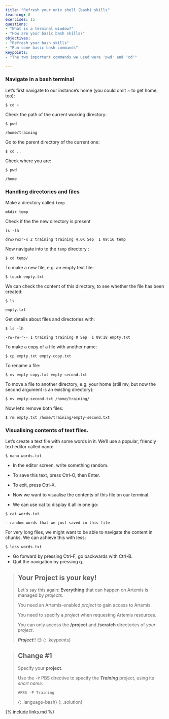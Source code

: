 ```yaml
---
title: "Refresh your unix shell (bash) skills"
teaching: 0
exercises: 15
questions:
- "What is a terminal window?"
- "How are your basic bash skills?"
objectives:
- "Refresh your bash skills"
- "Run some basic bash commands"
keypoints:
- "The two important commands we used were 'pwd' and 'cd'"

---
```





### Navigate in a bash terminal

Let’s first navigate to our instance’s home (you could omit ~ to get home, too):

```
$ cd ~
```

Check the path of the current working directory:

```
$ pwd
```

```
/home/training
```

Go to the parent directory of the current one:
```
$ cd ..
```

Check where you are:
```
$ pwd
```
```
/home
```

### Handling directories and files

Make a directory called `temp`

```
mkdir temp
```

Check if the the new directory is present
```
ls -lh
```
```
drwxrwxr-x 2 training training 4.0K Sep  1 09:16 temp
```

Now navigate into to the `temp` directory :
```
$ cd temp/
```

To make a new file, e.g. an empty text file:
```
$ touch empty.txt
```
We can check the content of this directory, to see whether the file has been created:
```
$ ls
```
```
empty.txt
```

Get details about files and directories with:
```
$ ls -lh 
```
```
-rw-rw-r-- 1 training training 0 Sep  1 09:18 empty.txt
```

To make a copy of a file with another name:
```
$ cp empty.txt empty-copy.txt 
```
To rename a file:
```
$ mv empty-copy.txt empty-second.txt
```

To move a file to another directory, e.g. your home (still mv, but now the second argument is an existing directory):
```
$ mv empty-second.txt /home/training/
```

Now let’s remove both files:
```
$ rm empty.txt /home/training/empty-second.txt
```

### Visualising contents of text files.

Let’s create a text file with some words in it. We’ll use a popular, friendly text editor called nano:
```
$ nano words.txt
```
- In the editor screen, write something random.
- To save this text, press Ctrl-O, then Enter.
- To exit, press Ctrl-X.

- Now we want to visualise the contents of this file on our terminal.
- We can use cat to display it all in one go:
```
$ cat words.txt
```
```
- random words that we just saved in this file
```

For very long files, we might want to be able to navigate the content in chunks. We can achieve this with less:
```
$ less words.txt
```
- Go forward by pressing Ctrl-F, go backwards with Ctrl-B.
- Quit the navigation by pressing q.



> ## Your Project is your key!
>
> Let's say this again: **Everything** that can happen on Artemis is managed by _projects_.
>
> You need an Artemis-enabled _project_ to gain access to Artemis.
>
> You need to specify a _project_ when requesting Artemis resources.
>
> You can only access the **/project** and **/scratch** directories of _your project_.
>
> _**Project**_!!  :smirk:
{: .keypoints}

> ## Change #1
> Specify your **project**.
>
> Use the ```-P``` PBS directive to specify the _**Training**_ project, using its _short name_.
> ~~~
> #PBS -P Training
> ~~~
> {: .language-bash}
{: .solution}


{% include links.md %}

